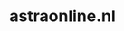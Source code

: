 ---
layout: post
title:  "astraonline.nl"
internal_url:  "/data/astraonline.nl.html"
categories: dutchgov
---